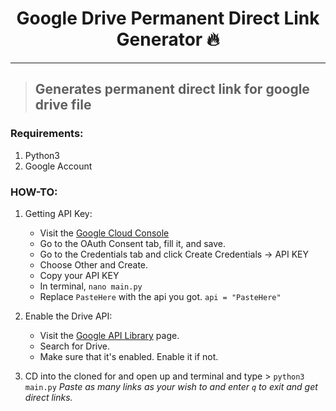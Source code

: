 <h1 align="center">Google Drive Permanent Direct Link Generator 🔥</h1> 


<hr>

> ## Generates permanent direct link for google drive file

### Requirements:
1. Python3
2. Google Account

### HOW-TO: 
1. Getting API Key:

   * Visit the [Google Cloud Console](https://console.developers.google.com/apis/credentials)
   * Go to the OAuth Consent tab, fill it, and save.
   * Go to the Credentials tab and click Create Credentials -> API KEY
   * Choose Other and Create.
   * Copy your API KEY
   * In terminal, `nano main.py`
   * Replace `PasteHere` with the api you got.
     ```api = "PasteHere"```

2. Enable the Drive API:

   * Visit the [Google API Library](https://console.developers.google.com/apis/library) page.
   * Search for Drive.
   * Make sure that it's enabled. Enable it if not.

3. CD into the cloned for and open up and terminal and type > 
      ```python3 main.py```
	*Paste as many links as your wish to and enter ```q``` to exit and get direct links.*
